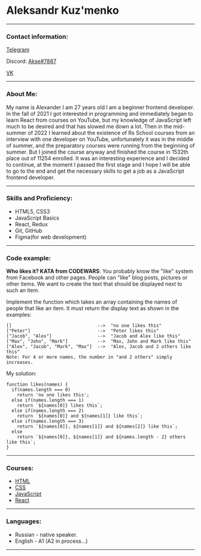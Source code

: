 # Aleksandr Kuz'menko
---
### Contact information:
[Telegram](https://t.me/malrat)


Discord: [Akse#7887](https://discordapp.com/users/383769578028924930)

[VK](https://vk.com/id38198807)


---
### About Me:
My name is Alexander I am 27 years old I am a beginner frontend developer. In the fall of 2021 I got interested in programming and immediately began to learn React from courses on YouTube, but my knowledge of JavaScript left much to be desired and that has slowed me down a lot.  Then in the mid-summer of 2022 I learned about the existence of Rs School courses from an interview with one developer on YouTube, unfortunately it was in the middle of summer, and the preparatory courses were running from the beginning of summer. But I joined the course anyway and finished the course in 1532th place out of 11254 enrolled. It was an interesting experience and I decided to continue, at the moment I passed the first stage and I hope I will be able to go to the end and get the necessary skills to get a job as a JavaScript frontend developer.

---
### Skills and Proficiency:
* HTML5, CSS3
* JavaScript Basics
* React, Redux
* Git, GitHub
* Figma(for web development)
---
### Code example:
**Who likes it? KATA from CODEWARS**: You probably know the "like" system from Facebook and other pages. People can "like" blog posts, pictures or other items. We want to create the text that should be displayed next to such an item.

Implement the function which takes an array containing the names of people that like an item. It must return the display text as shown in the examples:
```
[]                                -->  "no one likes this"
["Peter"]                         -->  "Peter likes this"
["Jacob", "Alex"]                 -->  "Jacob and Alex like this"
["Max", "John", "Mark"]           -->  "Max, John and Mark like this"
["Alex", "Jacob", "Mark", "Max"]  -->  "Alex, Jacob and 2 others like this"
Note: For 4 or more names, the number in "and 2 others" simply increases.
```
My solution:
```
function likes(names) {
  if(names.length === 0)
    return 'no one likes this';
  else if(names.length === 1)
    return `${names[0]} likes this`;
  else if(names.length === 2)
    return `${names[0]} and ${names[1]} like this`;
  else if(names.length === 3)
    return `${names[0]}, ${names[1]} and ${names[2]} like this`;
  else
    return `${names[0]}, ${names[1]} and ${names.length - 2} others like this`;
}
```
---
### Courses:
* [HTML](https://ru.code-basics.com/languages/html)
* [CSS](https://ru.code-basics.com/languages/css)
* [JavaScript](https://learn.javascript.ru/)
* [React](https://www.youtube.com/playlist?list=PLcvhF2Wqh7DNVy1OCUpG3i5lyxyBWhGZ8)
---
### Languages:
* Russian - native speaker.
* English - A1 (A2 in process…)
---
